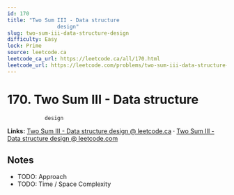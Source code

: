 ```yaml
--- 
id: 170
title: "Two Sum III - Data structure
                design"
slug: two-sum-iii-data-structure-design
difficulty: Easy
lock: Prime
source: leetcode.ca
leetcode_ca_url: https://leetcode.ca/all/170.html
leetcode_url: https://leetcode.com/problems/two-sum-iii-data-structure-design/
---
```


# 170. Two Sum III - Data structure
                design

**Links:** [Two Sum III - Data structure
                design @ leetcode.ca](https://leetcode.ca/all/170.html) · [Two Sum III - Data structure
                design @ leetcode.com](https://leetcode.com/problems/two-sum-iii-data-structure-design/)

## Notes
- TODO: Approach
- TODO: Time / Space Complexity
